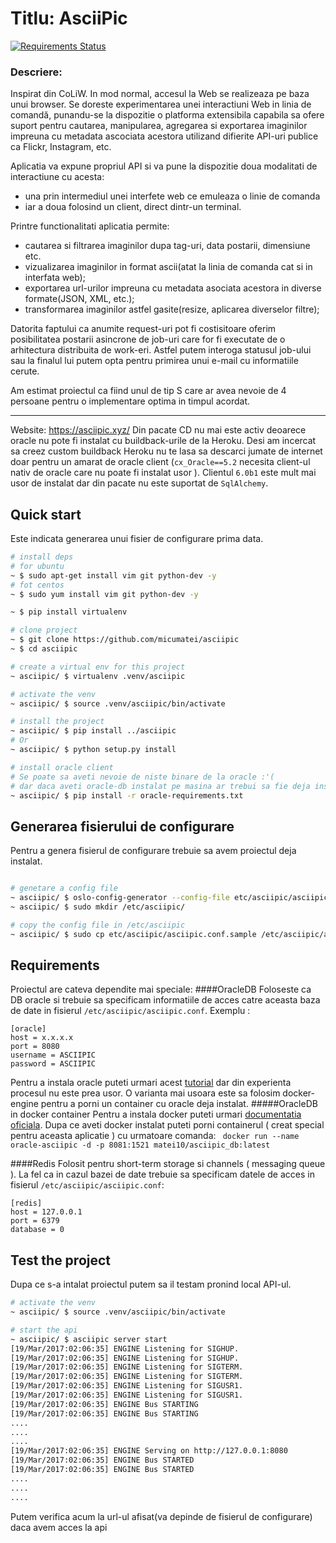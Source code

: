 Titlu: AsciiPic
==============
[![Requirements Status](https://requires.io/github/micumatei/ascipic/requirements.svg?branch=master)](https://requires.io/github/micumatei/ascipic/requirements/?branch=master)

### Descriere:


Inspirat din CoLiW. 
In mod normal, accesul la Web se realizeaza pe baza unui browser. 
Se doreste experimentarea unei interactiuni Web in linia de comandă, punandu-se la dispozitie o platforma 
extensibila capabila sa ofere suport pentru cautarea, manipularea, agregarea si exportarea imaginilor 
impreuna cu metadata ascociata acestora utilizand difierite API-uri publice ca Flickr, Instagram, etc.

Aplicatia va expune propriul API si va pune la dispozitie doua modalitati de interactiune cu acesta: 
  - una prin intermediul unei interfete web ce emuleaza o linie de comanda
  - iar a doua folosind un client, direct dintr-un terminal.

Printre functionalitati aplicatia permite:
  - cautarea si filtrarea imaginilor dupa tag-uri, data postarii, dimensiune etc.
  - vizualizarea imaginilor in format ascii(atat la linia de comanda cat si in interfata web);
  - exportarea url-urilor impreuna cu metadata asociata acestora in diverse formate(JSON, XML, etc.);
  - transformarea imaginilor astfel gasite(resize, aplicarea diverselor filtre);

Datorita faptului ca anumite request-uri pot fi costisitoare oferim posibilitatea postarii asincrone de job-uri 
care for fi executate de o arhitectura distribuita de work-eri.
Astfel putem interoga statusul job-ului sau la finalul lui putem opta pentru primirea unui e-mail cu informatiile cerute.


Am estimat proiectul ca fiind unul de tip S care ar avea nevoie de 4 persoane pentru o implementare optima in timpul acordat.

---

Website: https://asciipic.xyz/
Din pacate CD nu mai este activ deoarece oracle nu pote fi instalat cu buildback-urile de la Heroku. Desi am incercat
sa creez custom buildback Heroku nu te lasa sa descarci jumate de internet doar pentru un amarat de oracle client
(`cx_Oracle==5.2` necesita client-ul nativ de oracle care nu poate fi instalat usor ). Clientul `6.0b1` este mult mai usor 
de instalat dar  din pacate nu este suportat de `SqlAlchemy`.


Quick start
-----------
Este indicata generarea unui fisier de configurare prima data.

```bash
# install deps
# for ubuntu
~ $ sudo apt-get install vim git python-dev -y
# fot centos
~ $ sudo yum install vim git python-dev -y

~ $ pip install virtualenv

# clone project
~ $ git clone https://github.com/micumatei/asciipic
~ $ cd asciipic

# create a virtual env for this project
~ asciipic/ $ virtualenv .venv/asciipic

# activate the venv
~ asciipic/ $ source .venv/asciipic/bin/activate

# install the project
~ asciipic/ $ pip install ../asciipic
# Or 
~ asciipic/ $ python setup.py install

# install oracle client
# Se poate sa aveti nevoie de niste binare de la oracle :'(
# dar daca aveti oracle-db instalat pe masina ar trebui sa fie deja instalate
~ asciipic/ $ pip install -r oracle-requirements.txt

```

Generarea fisierului de configurare
-----------------------------------
Pentru a genera fisierul de configurare trebuie sa avem proiectul deja instalat.
```bash

# genetare a config file
~ asciipic/ $ oslo-config-generator --config-file etc/asciipic/asciipic-config-generator.conf
~ asciipic/ $ sudo mkdir /etc/asciipic/

# copy the config file in /etc/asciipic
~ asciipic/ $ sudo cp etc/asciipic/asciipic.conf.sample /etc/asciipic/asciipic.conf
```


Requirements
-----------
Proiectul are cateva dependite mai speciale:
####OracleDB
Foloseste ca DB oracle si trebuie sa specificam informatiile de acces catre aceasta baza de date
in fisierul `/etc/asciipic/asciipic.conf`.
Exemplu :
```
[oracle]
host = x.x.x.x
port = 8080
username = ASCIIPIC
password = ASCIIPIC
```
Pentru a instala oracle puteti urmari acest [tutorial](http://www.oracle.com/webfolder/technetwork/tutorials/obe/db/11g/r1/prod/install/dbinst/dbinst.htm) dar din experienta procesul nu este prea usor.
O varianta mai usoara este sa folosim docker-engine pentru a porni un container cu oracle deja instalat.
#####OracleDB in docker container 
Pentru a instala docker puteti urmari [documentatia oficiala](https://docs.docker.com/engine/installation/).
Dupa ce aveti docker instalat puteti porni containerul ( creat special pentru aceasta aplicatie ) cu urmatoare comanda:
` docker run --name oracle-asciipic -d -p 8081:1521 matei10/asciipic_db:latest`

####Redis
Folosit pentru short-term storage si channels ( messaging queue ). 
La fel ca in cazul bazei de date trebuie sa specificam datele de acces in fisierul `/etc/asciipic/asciipic.conf`:
```
[redis]
host = 127.0.0.1
port = 6379
database = 0
```

Test the project
----------------
Dupa ce s-a intalat proiectul putem sa il testam pronind local API-ul.

```bash
# activate the venv
~ asciipic/ $ source .venv/asciipic/bin/activate

# start the api
~ asciipic/ $ asciipic server start
[19/Mar/2017:02:06:35] ENGINE Listening for SIGHUP.
[19/Mar/2017:02:06:35] ENGINE Listening for SIGHUP.
[19/Mar/2017:02:06:35] ENGINE Listening for SIGTERM.
[19/Mar/2017:02:06:35] ENGINE Listening for SIGTERM.
[19/Mar/2017:02:06:35] ENGINE Listening for SIGUSR1.
[19/Mar/2017:02:06:35] ENGINE Listening for SIGUSR1.
[19/Mar/2017:02:06:35] ENGINE Bus STARTING
[19/Mar/2017:02:06:35] ENGINE Bus STARTING
....
....
....
[19/Mar/2017:02:06:35] ENGINE Serving on http://127.0.0.1:8080
[19/Mar/2017:02:06:35] ENGINE Bus STARTED
[19/Mar/2017:02:06:35] ENGINE Bus STARTED
....
....
....
```
Putem verifica acum la url-ul afisat(va depinde de fisierul de configurare) daca avem acces la api 
